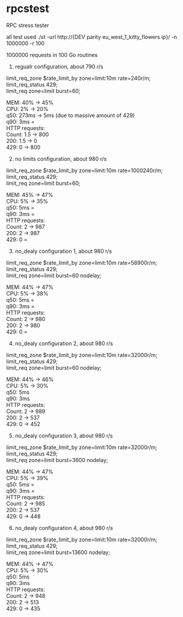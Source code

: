 # rpcstest
RPC stress tester

all test used ./st -url http://{DEV  parity eu_west_1_kitty_flowers ip}/ -n 1000000 -r 100  

1000000 requests in 100 Go routines  

1. regualr configuration, about 790 r/s  

limit_req_zone $rate_limit_by zone=limit:10m rate=240r/m;  
limit_req_status 429;  
limit_req zone=limit burst=60;  

MEM: 40% -> 45%  
CPU: 2% -> 20%  
q50: 273ms -> 5ms (due to massive amount of 429)  
q90: 3ms =  
HTTP requests:  
Count: 1.5 -> 800  
200: 1.5 -> 0  
429: 0 -> 800  

2. no limits configuration, about 980 r/s  

limit_req_zone $rate_limit_by zone=limit:10m rate=1000240r/m;  
limit_req_status 429;  
limit_req zone=limit burst=60;  

MEM: 45% -> 47%  
CPU: 5% -> 35%  
q50: 5ms =  
q90: 3ms =  
HTTP requests:  
Count: 2 -> 987  
200: 2 -> 987  
429: 0 =  

3. no_dealy configuration 1, about 980 r/s  

limit_req_zone $rate_limit_by zone=limit:10m rate=58900r/m;  
limit_req_status 429;  
limit_req zone=limit burst=60 nodelay;  

MEM: 44% -> 47%  
CPU: 5% -> 38%  
q50: 5ms =  
q90: 3ms =  
HTTP requests:  
Count: 2 -> 980  
200: 2 -> 980  
429: 0 =  

4. no_dealy configuration 2, about 980 r/s  

limit_req_zone $rate_limit_by zone=limit:10m rate=32000r/m;  
limit_req_status 429;  
limit_req zone=limit burst=60 nodelay;  

MEM: 44% -> 46%  
CPU: 5% -> 30%  
q50: 5ms  
q90: 3ms  
HTTP requests:  
Count: 2 -> 989  
200: 2 -> 537  
429: 0 -> 452  

5. no_dealy configuration 3, about 980 r/s  

limit_req_zone $rate_limit_by zone=limit:10m rate=32000r/m;  
limit_req_status 429;  
limit_req zone=limit burst=3600 nodelay;  

MEM: 44% -> 47%  
CPU: 5% -> 39%  
q50: 5ms =  
q90: 3ms =  
HTTP requests:  
Count: 2 -> 985  
200: 2 -> 537  
429: 0 -> 448  

6. no_dealy configuration 4, about 980 r/s  

limit_req_zone $rate_limit_by zone=limit:10m rate=32000r/m;  
limit_req_status 429;  
limit_req zone=limit burst=13600 nodelay;  

MEM: 44% -> 47%  
CPU: 5% -> 30%  
q50: 5ms  
q90: 3ms  
HTTP requests:  
Count: 2 -> 948  
200: 2 -> 513  
429: 0 -> 435  